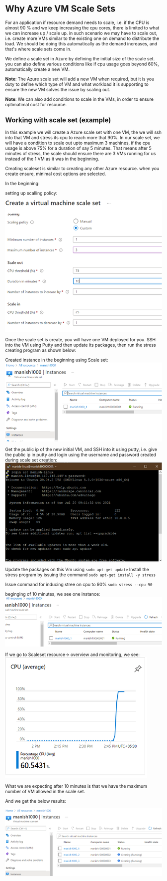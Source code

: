 # Why Azure VM Scale Sets

For an application if resource demand needs to scale, i.e. if the CPU is almost 90 % and we keep increasing the cpu cores, there is limited to what we can increase up / scale up. in such scenario we may have to scale out, i.e. create more VMs similar to the existing one on demand to distribute the load.
We should be doing this automatically as the demand increases, and that's where scale sets come in.

We define a scale set in Azure by defining the initial size of the scale set. you can also define various conditions like if cpu usage goes beyond 60%, automatically create a new VM.

**Note**: The Azure scale set will add a new VM when required, but it is you duty to define which type of VM and what workload it is supporting to ensure the new VM solves the issue by scaling out.

**Note**: We can also add conditions to scale in the VMs, in order to ensure optimatimal cost for resource.

## Working with scale set (example)

In this example we will create a Azure scale set with one VM, the we will ssh into that VM and stress its cpu to reach more that 90%. In our scale set, we will have a condition to scale out upto maximum 3 machines, if the cpu usage is above 75% for a duration of say 5 minutes. That means after 5 minutes of stress, the scale should ensure there are 3 VMs running for us instead of the 1 VM as it was in the beginning.

Creating scaleset is similar to creating any other Azure resource. when you create ensure, minimal cost options are selected.

In the beginning:

setting up scalling policy:

![scalling policy](./images/38.PNG)

Once the scale set is create, you will have one VM deployed for you. SSH into the VM using Putty and then update its packages, then run the stress creating program as shown below:

Created instance in the beginning using Scale set:
![intial](./images/39.PNG)

Get the public ip of the new initial VM, and SSH into it using putty, i.e. give the public ip in putty and login using the username and password created during scale set creation:
![putty](./images/40.PNG)

Update the packages on this Vm using `sudo apt-get update`
Install the stress program by issuing the command `sudo apt-get install -y stress`

Issue command for inducing stree on cpu to 90% `sudo stress --cpu 90`

beginging of 10 minutes, we see one instance:
![beginning](./images/41.PNG)

If we go to Scaleset resource-> overview and monitoring, we see:
![graph](./images/42.PNG)

What we are expecting after 10 minutes is that we have the maximum number of VM allowed in the scale set.

And we get the below results:

![result](./images/43.PNG)
